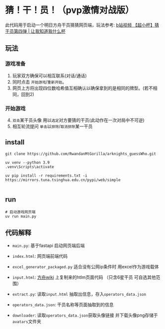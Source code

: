 
# 猜！干！员！（pvp激情对战版）
此代码用于启动一个明日方舟干员猜猜网页端，玩法参考: 
[b站视频 【超小杯】猜干员第四弹 | 让我知道我什么杯](https://www.bilibili.com/video/BV1oe9JYfEoY)

## 玩法
### 游戏准备
1. 玩家双方确保可以相互联系(对话/通话)
2. 同时点击 `开始游戏`/`重新开始`。
3. 网页上方将出现四位数哈希值互相确认以确保拿到的是相同的牌型。(若不相同，回到2)
### 开始游戏
4. `双击`某干员头像 用以`选定`对方要猜的干员(此动作在一次对局中不可逆)
5. 相互轮流提问 `单击`以`排除`/`取消排除`某一干员

## install
```shell
git clone https://github.com/RwandanMtGorilla/arknights_guessWho.git

uv venv --python 3.9
.venv\Scripts\activate

uv pip install -r requirements.txt -i https://mirrors.tuna.tsinghua.edu.cn/pypi/web/simple


```
## run
```shell
# 启动游戏网页端
uv run main.py

```

## 代码解释

- `main.py`: 基于fastapi 启动网页端后端
- `index.html`: 网页端前端代码
- `excel_generator_packaged.py` 适合没有公网ip条件时 用excel作为游戏载体


- `input.html`: [方舟wiki](https://prts.wiki/w/%E5%B9%B2%E5%91%98%E4%B8%80%E8%A7%88) 上复制来的htlm页面代码 （只含6星干员 可自选其他范围）
- `extract.py`: 读取`input.html` 抽取出信息，存入`operators_data.json`
- `operators_data.json`: 干员名称等页面抽取到的信息
- `downloader`: 读取`operators_data.json`获取头像链接 并下载头像png存储于`avatars`文件夹


